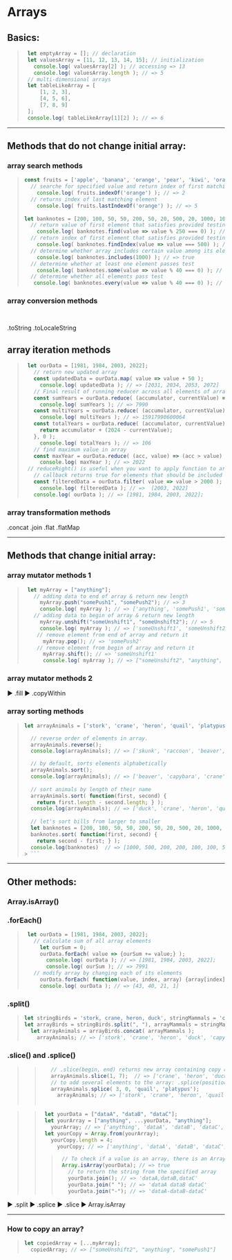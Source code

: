 # Arrays

## <a name="basics"></a>Basics:

> ``` javascript
>  let emptyArray = []; // declaration
>  let valuesArray = [11, 12, 13, 14, 15]; // initialization
>    console.log( valuesArray[2] ); // accessing => 13
>    console.log( valuesArray.length ); // => 5
>  // multi-dimensional arrays
>  let tableLikeArray = [
>      [1, 2, 3],
>      [4, 5, 6],
>      [7, 8, 9]
>  ];
>  console.log( tableLikeArray[1][2] ); // => 6
> ```

- - -

## <a name="methods-not-ch"></a>Methods that do not change initial array:

### array search methods
>  ```javascript 
>  const fruits = ['apple', 'banana', 'orange', 'pear', 'kiwi', 'orange', 'pineapple'];
>    // searche for specified value and return index of first matching element
>      console.log( fruits.indexOf('orange') ); // => 2
>    // returns index of last matching element
>      console.log( fruits.lastIndexOf('orange') ); // => 5
>     
>  let banknotes = [200, 100, 50, 50, 200, 50, 20, 500, 20, 1000, 100];
>    // return value of first element that satisfies provided testing function or undefined
>      console.log( banknotes.find(value => value % 250 === 0) ); // => 500
>    // return index of first element that satisfies provided testing function or -1
>      console.log( banknotes.findIndex(value => value === 500) ); // => 7
>    // determine whether array includes certain value among its elements
>      console.log( banknotes.includes(1000) ); // => true
>    // determine whether at least one element passes test
>      console.log( banknotes.some(value => value % 40 === 0) ); // => true
>    // determine whether all elements pass test 
>     console.log( banknotes.every(value => value % 40 === 0) ); // => false   
>  ```

### array conversion methods
>  ```javascript




>  ```


.toString
.toLocaleString


## array iteration methods
> ```javascript
>  let ourData = [1981, 1984, 2003, 2022];
>    // return new updated array 
>    const updatedData = ourData.map( value => value + 50 );
>      console.log( updatedData ); // => [2031, 2034, 2053, 2072]         
>    // Final result of running reducer across all elements of array is single value.
>    const sumYears = ourData.reduce( (accumulator, currentValue) => accumulator + currentValue, 0 ); 
>      console.log( sumYears ); // => 7990
>    const multiYears = ourData.reduce( (accumulator, currentValue) => accumulator * currentValue, 1 );
>      console.log( multiYears ); // => 15917990600064
>    const totalYears = ourData.reduce( (accumulator, currentValue) => {
>      return accumulator + (2024 - currentValue);
>    }, 0 );
>      console.log( totalYears ); // => 106
>    // find maximum value in array
>    const maxYear = ourData.reduce( (acc, value) => (acc > value) ? acc : value ); 
>      console.log( maxYear ); // => 2022
>  // reduceRight() is useful when you want to apply function to array from right-to-left    
>    // callback returns true for elements that should be included in new array
>    const filteredData = ourData.filter( value => value > 2000 );
>      console.log( filteredData ); // =>  [2003, 2022]
>    console.log( ourData ); // => [1981, 1984, 2003, 2022];
> ```


### array transformation methods





.concat
.join
.flat
.flatMap




- - -

## <a name="methods-ch"></a>Methods that change initial array:

### array mutator methods 1
> ```javascript
>  let myArray = ["anything"];
>    // adding data to end of array & return new length
>      myArray.push("somePush1", "somePush2"); // => 3
>      console.log( myArray ); // => ['anything', 'somePush1', 'somePush2']
>    // adding data to begin of array & return new length
>      myArray.unshift("someUnshift1", "someUnshift2"); // => 5
>      console.log( myArray ); // => ['someUnshift1', 'someUnshift2', 'anything', 'somePush1', 'somePush2']
>     // remove element from end of array and return it   
>       myArray.pop(); // => 'somePush2'
>     // remove element from begin of array and return it
>       myArray.shift(); // => 'someUnshift1'
>       console.log( myArray ); // => ["someUnshift2", "anything", "somePush1"]
> ```
### array mutator methods 2


► .fill 
► .copyWithin


### array sorting methods
>  ```javascript 
>  let arrayAnimals = ['stork', 'crane', 'heron', 'quail', 'platypus', 'duck', 'capybara', 'beaver', 'raccoon', 'skunk'];
>  
>    // reverse order of elements in array.
>    arrayAnimals.reverse(); 
>    console.log(arrayAnimals); // => ['skunk', 'raccoon', 'beaver', 'capybara', 'duck', 'platypus', 'quail', 'heron', 'crane', 'stork']
>
>    // by default, sorts elements alphabetically
>    arrayAnimals.sort(); 
>    console.log(arrayAnimals); // => ['beaver', 'capybara', 'crane', 'duck', 'heron', 'platypus', 'quail', 'raccoon', 'skunk', 'stork']
>    
>    // sort animals by length of their name
>    arrayAnimals.sort( function(first, second) {
>      return first.length - second.length; } ); 
>    console.log(arrayAnimals); // => ['duck', 'crane', 'heron', 'quail', 'skunk', 'stork', 'beaver', 'raccoon', 'capybara', 'platypus']
>    
>    // let's sort bills from larger to smaller  
>    let banknotes = [200, 100, 50, 50, 200, 50, 20, 500, 20, 1000, 100];
>    banknotes.sort( function(first, second) {
>      return second - first; } ); 
>    console.log(banknotes)  // => [1000, 500, 200, 200, 100, 100, 50, 50, 50, 20, 20]
> > ```

- - -

## <a name="other-methods"></a>Other methods:

### Array.isArray()



### .forEach()
> ```javascript
>  let ourData = [1981, 1984, 2003, 2022];
>    // calculate sum of all array elements
>      let ourSum = 0;
>      ourData.forEach( value => {ourSum += value;} );
>        console.log( ourData ); // => [1981, 1984, 2003, 2022];
>        console.log( ourSum ); // => 7991
>    // modify array by changing each of its elements
>      ourData.forEach( function(value, index, array) {array[index] = 2024 - value;} );
>      console.log( ourData ); // => [43, 40, 21, 1]
> ```


### .split()
>  ```javascript 
>  let stringBirds = 'stork, crane, heron, duck', stringMammals = 'capybara, beaver, raccoon, skunk';
>  let arrayBirds = stringBirds.split(", "), arrayMammals = stringMammals.split(", ");
>    let arrayAnimals = arrayBirds.concat( arrayMammals );
>      arrayAnimals; // => ['stork', 'crane', 'heron', 'duck', 'capybara', 'beaver', 'raccoon', 'skunk']
> ``` 

### .slice() and .splice()
> > ```javascript  
> >    // .slice(begin, end) returns new array containing copy of part of the original array without changing it 
> >    arrayAnimals.slice(1, 7);  // => ['crane', 'heron', 'duck', 'capybara', 'beaver', 'raccoon']
> >    // to add several elements to the array: .splice(position, 0, new_element_1, new_element_2, ...)
> >    arrayAnimals.splice( 3, 0, 'quail', 'platypus');
> >      arrayAnimals; // => ['stork', 'crane', 'heron', 'quail', 'platypus', 'duck', 'capybara', 'beaver', 'raccoon', 'skunk']
> >      
> >  ```


> > ```javascript   
> >  let yourData = ["dataA", "dataB", "dataC"];
> >  let yourArray = ["anything", ...yourData, "anything"];
> >    yourArray; // => ['anything', 'dataA', 'dataB', 'dataC', 'anything']
> >  let yourCopy = Array.from(yourArray);
> >    yourCopy.length = 4;
> >      yourCopy; // => ['anything', 'dataA', 'dataB', 'dataC']
> > ```
> > > ```javascript 
> > >  // To check if a value is an array, there is an Array.isArray() method.
> > >  Array.isArray(yourData); // => true
> > >    // to return the string from the specified array
> > >    yourData.join(); // => 'dataA,dataB,dataC'
> > >    yourData.join(" "); // => 'dataA dataB dataC'
> > >    yourData.join("-"); // => 'dataA-dataB-dataC'
> > > ```


► .split 
► .splice 
► .slice 
► Array.isArray
- - -




### How to copy an array?


>  ```javascript  
>  let copiedArray = [...myArray];
>    copiedArray; // => ["someUnshift2", "anything", "somePush1"]
> ```




